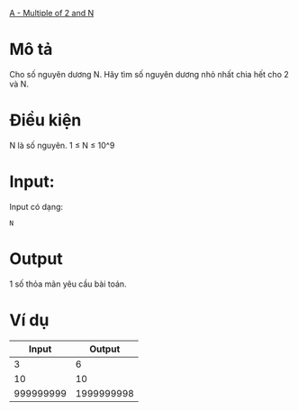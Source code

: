 [A - Multiple of 2 and N](https://atcoder.jp/contests/ABC102/tasks/abc102_a)

# Mô tả
Cho số nguyên dương N. Hãy tìm số nguyên dương nhỏ nhất chia hết cho 2 và N.

# Điều kiện 
N là số nguyên.
1 ≤ N ≤ 10^9

# Input:
Input có dạng:
```
N
```

# Output
1 số thỏa mãn yêu cầu bài toán.

# Ví dụ
| Input | Output |
| ----- | ----- |
| 3 | 6 |
| 10 | 10 |
| 999999999 | 1999999998 |
